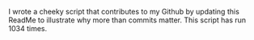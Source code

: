 I wrote a cheeky script that contributes to my Github by updating this ReadMe to illustrate why more than commits matter. This script has run 1034 times.